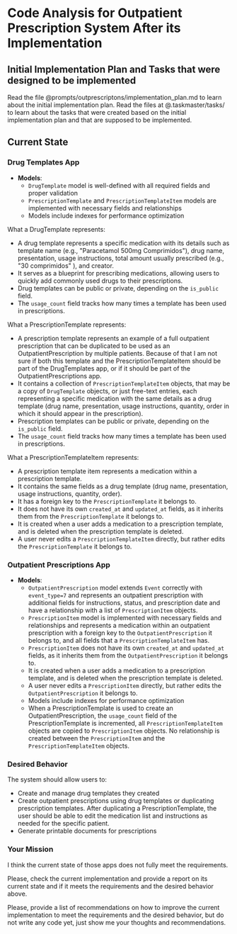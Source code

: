 # Code Analysis for Outpatient Prescription System After its Implementation

## Initial Implementation Plan and Tasks that were designed to be implemented

Read the file @prompts/outprescriptons/implementation_plan.md to learn about the initial implementation plan.
Read the files at @.taskmaster/tasks/ to learn about the tasks that were created based on the initial implementation plan and that are supposed to be implemented.

## Current State

### Drug Templates App

- **Models**:
  - `DrugTemplate` model is well-defined with all required fields and proper validation
  - `PrescriptionTemplate` and `PrescriptionTemplateItem` models are implemented with necessary fields and relationships
  - Models include indexes for performance optimization

What a DrugTemplate represents:

- A drug template represents a specific medication with its details such as template name (e.g., "Paracetamol 500mg Comprimidos"), drug name, presentation, usage instructions, total amount usually prescribed (e.g., "30 comprimidos" ), and creator.
- It serves as a blueprint for prescribing medications, allowing users to quickly add commonly used drugs to their prescriptions.
- Drug templates can be public or private, depending on the `is_public` field.
- The `usage_count` field tracks how many times a template has been used in prescriptions.

What a PrescriptionTemplate represents:

- A prescription template represents an example of a full outpatient prescription that can be duplicated to be used as an OutpatientPrescription by multiple patients. Because of that I am not sure if both this template and the PrescriptionTemplateItem should be part of the DrugTemplates app, or if it should be part of the OutpatientPrescriptions app.
- It contains a collection of `PrescriptionTemplateItem` objects, that may be a copy of `DrugTemplate` objects, or just free-text entries, each representing a specific medication with the same details as a drug template (drug name, presentation, usage instructions, quantity, order in which it should appear in the prescription).
- Prescription templates can be public or private, depending on the `is_public` field.
- The `usage_count` field tracks how many times a template has been used in prescriptions.

What a PrescriptionTemplateItem represents:

- A prescription template item represents a medication within a prescription template.
- It contains the same fields as a drug template (drug name, presentation, usage instructions, quantity, order).
- It has a foreign key to the `PrescriptionTemplate` it belongs to.
- It does not have its own `created_at` and `updated_at` fields, as it inherits them from the `PrescriptionTemplate` it belongs to.
- It is created when a user adds a medication to a prescription template, and is deleted when the prescription template is deleted.
- A user never edits a `PrescriptionTemplateItem` directly, but rather edits the `PrescriptionTemplate` it belongs to.

### Outpatient Prescriptions App

- **Models**:
  - `OutpatientPrescription` model extends `Event` correctly with `event_type=7` and represents an outpatient prescription with additional fields for instructions, status, and prescription date and have a relationship with a list of `PrescriptionItem` objects.
  - `PrescriptionItem` model is implemented with necessary fields and relationships and represents a medication within an outpatient prescription with a foreign key to the `OutpatientPrescription` it belongs to, and all fields that a `PrescriptionTemplateItem` has.
  - `PrescriptionItem` does not have its own `created_at` and `updated_at` fields, as it inherits them from the `OutpatientPrescription` it belongs to.
  - It is created when a user adds a medication to a prescription template, and is deleted when the prescription template is deleted.
  - A user never edits a `PrescriptionItem` directly, but rather edits the `OutpatientPrescription` it belongs to.
  - Models include indexes for performance optimization
  - When a PrescriptionTemplate is used to create an OutpatientPrescription, the `usage_count` field of the PrescriptionTemplate is incremented, all `PrescriptionTemplateItem` objects are copied to `PrescriptionItem` objects. No relationship is created between the `PrescriptionItem` and the `PrescriptionTemplateItem` objects.

### Desired Behavior

The system should allow users to:

- Create and manage drug templates they created
- Create outpatient prescriptions using drug templates or duplicating prescription templates. After duplicating a PrescriptionTemplate, the user should be able to edit the medication list and instructions as needed for the specific patient.
- Generate printable documents for prescriptions

### Your Mission

I think the current state of those apps does not fully meet the requirements.

Please, check the current implementation and provide a report on its current state and if it meets the requirements and the desired behavior above.

Please, provide a list of recommendations on how to improve the current implementation to meet the requirements and the desired behavior, but do not write any code yet, just show me your thoughts and recommendations.
